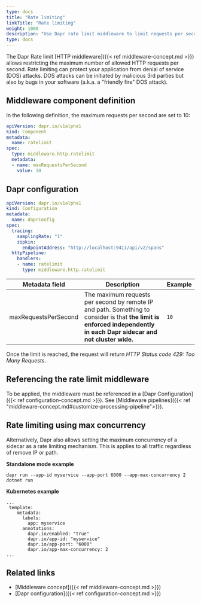 ```yaml
---
type: docs
title: "Rate limiting"
linkTitle: "Rate limiting"
weight: 1000
description: "Use Dapr rate limit middleware to limit requests per second"
type: docs
---
```


The Dapr Rate limit [HTTP middleware]({{< ref middleware-concept.md >}}) allows restricting the maximum number of allowed HTTP requests per second. Rate limiting can protect your application from denial of service (DOS) attacks. DOS attacks can be initiated by malicious 3rd parties but also by bugs in your software (a.k.a. a "friendly fire" DOS attack).

## Middleware component definition

In the following definition, the maximum requests per second are set to 10:
```yaml
apiVersion: dapr.io/v1alpha1
kind: Component
metadata:
  name: ratelimit
spec:
  type: middleware.http.ratelimit
  metadata:
  - name: maxRequestsPerSecond
    value: 10
```

## Dapr configuration

```yaml
apiVersion: dapr.io/v1alpha1
kind: Configuration
metadata:
  name: daprConfig
spec:
  tracing:
    samplingRate: "1"
    zipkin:
      endpointAddress: "http://localhost:9411/api/v2/spans"
  httpPipeline:
    handlers:
    - name: ratelimit
      type: middleware.http.ratelimit
```

| Metadata field       | Description                                                                                                                                                                              | Example |
|----------------------|------------------------------------------------------------------------------------------------------------------------------------------------------------------------------------------|---------|
| maxRequestsPerSecond | The maximum requests per second by remote IP and path. Something to consider is that **the limit is enforced independently in each Dapr sidecar and not cluster wide.** | `10`    |

Once the limit is reached, the request will return *HTTP Status code 429: Too Many Requests*.

## Referencing the rate limit middleware

To be applied, the middleware must be referenced in a [Dapr Configuration]({{< ref configuration-concept.md >}}). See [Middleware pipelines]({{< ref "middleware-concept.md#customize-processing-pipeline">}}).

## Rate limiting using max concurrency

Alternatively, Dapr also allows setting the maximum concurrency of a sidecar as a rate limiting mechanism. This is applies to all traffic regardless of remove IP or path.

**Standalone mode example**

```shell
dapr run --app-id myservice --app-port 6000 --app-max-concurrency 2 dotnet run
```

**Kubernetes example**

```shell
...
 template:
    metadata:
      labels:
        app: myservice
      annotations:
        dapr.io/enabled: "true"
        dapr.io/app-id: "myservice"
        dapr.io/app-port: "6000"
        dapr.io/app-max-concurrency: 2
...
```

## Related links

- [Middleware concept]({{< ref middleware-concept.md >}})
- [Dapr configuration]({{< ref configuration-concept.md >}})